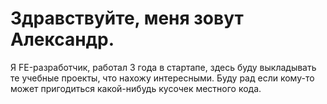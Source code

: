 # Здравствуйте, меня зовут Александр.

Я FE-разработчик, работал 3 года в стартапе, здесь буду выкладывать те учебные проекты, что нахожу интересными.
Буду рад если кому-то может пригодиться какой-нибудь кусочек местного кода.
